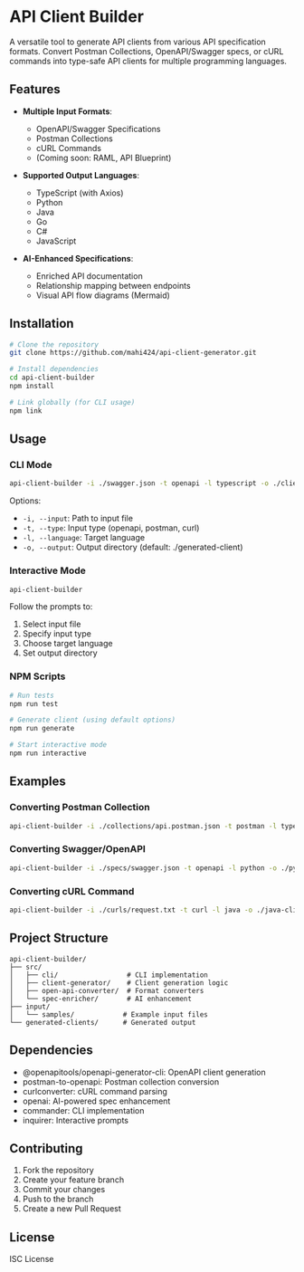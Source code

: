 # API Client Builder

A versatile tool to generate API clients from various API specification formats. Convert Postman Collections, OpenAPI/Swagger specs, or cURL commands into type-safe API clients for multiple programming languages.

## Features

- **Multiple Input Formats**:
  - OpenAPI/Swagger Specifications
  - Postman Collections
  - cURL Commands
  - (Coming soon: RAML, API Blueprint)

- **Supported Output Languages**:
  - TypeScript (with Axios)
  - Python
  - Java
  - Go
  - C#
  - JavaScript

- **AI-Enhanced Specifications**:
  - Enriched API documentation
  - Relationship mapping between endpoints
  - Visual API flow diagrams (Mermaid)

## Installation

```bash
# Clone the repository
git clone https://github.com/mahi424/api-client-generator.git

# Install dependencies
cd api-client-builder
npm install

# Link globally (for CLI usage)
npm link
```

## Usage

### CLI Mode

```bash
api-client-builder -i ./swagger.json -t openapi -l typescript -o ./client
```

Options:
- `-i, --input`: Path to input file
- `-t, --type`: Input type (openapi, postman, curl)
- `-l, --language`: Target language
- `-o, --output`: Output directory (default: ./generated-client)

### Interactive Mode

```bash
api-client-builder
```

Follow the prompts to:
1. Select input file
2. Specify input type
3. Choose target language
4. Set output directory

### NPM Scripts

```bash
# Run tests
npm run test

# Generate client (using default options)
npm run generate

# Start interactive mode
npm run interactive
```

## Examples

### Converting Postman Collection

```bash
api-client-builder -i ./collections/api.postman.json -t postman -l typescript -o ./typescript-client
```

### Converting Swagger/OpenAPI

```bash
api-client-builder -i ./specs/swagger.json -t openapi -l python -o ./python-client
```

### Converting cURL Command

```bash
api-client-builder -i ./curls/request.txt -t curl -l java -o ./java-client
```

## Project Structure

```
api-client-builder/
├── src/
│   ├── cli/                 # CLI implementation
│   ├── client-generator/    # Client generation logic
│   ├── open-api-converter/  # Format converters
│   └── spec-enricher/       # AI enhancement
├── input/
│   └── samples/            # Example input files
└── generated-clients/      # Generated output
```

## Dependencies

- @openapitools/openapi-generator-cli: OpenAPI client generation
- postman-to-openapi: Postman collection conversion
- curlconverter: cURL command parsing
- openai: AI-powered spec enhancement
- commander: CLI implementation
- inquirer: Interactive prompts

## Contributing

1. Fork the repository
2. Create your feature branch
3. Commit your changes
4. Push to the branch
5. Create a new Pull Request

## License

ISC License
